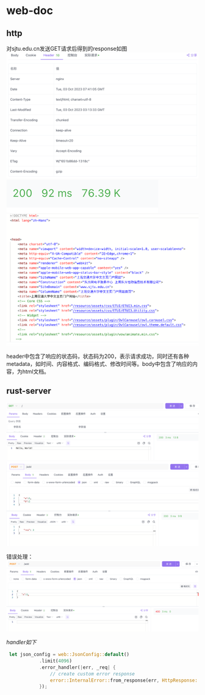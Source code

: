# web-doc

## http

对sjtu.edu.cn发送GET请求后得到的response如图
![response-header](./img/image2.png)
![reponse-state](./img/image4.png)
![response-body](./img/image3.png)

header中包含了响应的状态码，状态码为200，表示请求成功，同时还有各种metadata，如时间、内容格式、编码格式、修改时间等。body中包含了响应的内容，为html文档。


## rust-server

![hello](./img/image5.png)
![add](./img/image-1.png)

错误处理：
![bad-request](./img/image6.png)

*handler如下*

```rust
 let json_config = web::JsonConfig::default()
            .limit(4096)
            .error_handler(|err, _req| {
                // create custom error response
                error::InternalError::from_response(err, HttpResponse::BadRequest().finish()).into()
            });

```
